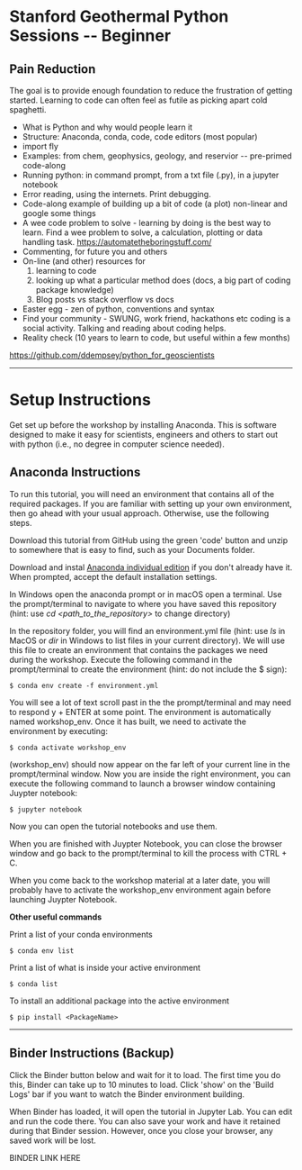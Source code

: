 # Stanford Geothermal Python Sessions -- Beginner

## Pain Reduction

The goal is to provide enough foundation to reduce the frustration of getting started. Learning to code can often feel as futile as picking apart cold spaghetti. 

- What is Python and why would people learn it
- Structure: Anaconda, conda, code, code editors (most popular)
- import fly
- Examples: from chem, geophysics, geology, and reservior -- pre-primed code-along
- Running python: in command prompt, from a txt file (.py), in a jupyter notebook 
- Error reading, using the internets. Print debugging.
- Code-along example of building up a bit of code (a plot) non-linear and google some things
- A wee code problem to solve - learning by doing is the best way to learn. Find a wee problem to solve, a calculation, plotting or data handling task. https://automatetheboringstuff.com/  
- Commenting, for future you and others
- On-line (and other) resources for
    1. learning to code
    2. looking up what a particular method does (docs, a big part of coding package knowledge)
    3. Blog posts vs stack overflow vs docs
- Easter egg - zen of python, conventions and syntax
- Find your community - SWUNG, work friend, hackathons etc coding is a social activity. Talking and reading about coding helps.
- Reality check (10 years to learn to code, but useful within a few months)


https://github.com/ddempsey/python_for_geoscientists

***
# Setup Instructions

Get set up before the workshop by installing Anaconda. This is software designed to make it easy for scientists, engineers and others to start out with python (i.e., no degree in computer science needed).

## Anaconda Instructions
 
To run this tutorial, you will need an environment that contains all of the required packages. If you are familiar with setting up your own environment, then go ahead with your usual approach. Otherwise, use the following steps.

Download this tutorial from GitHub using the green 'code' button and unzip to somewhere that is easy to find, such as your Documents folder.
 
Download and instal [Anaconda individual edition](https://www.anaconda.com/products/individual) if you don't already have it. When prompted, accept the default installation settings.

In Windows open the anaconda prompt or in macOS open a terminal. Use the prompt/terminal to navigate to where you have saved this repository (hint: use _cd \<path_to_the_repository\>_ to change directory)
 
In the repository folder, you will find an environment.yml file (hint: use _ls_ in MacOS or _dir_ in Windows to list files in your current directory). We will use this file to create an environment that contains the packages we need during the workshop. Execute the following command in the prompt/terminal to create the environment (hint: do not include the $ sign):
 
    $ conda env create -f environment.yml
 
You will see a lot of text scroll past in the the prompt/terminal and may need to respond y + ENTER at some point. The environment is automatically named workshop_env. Once it has built, we need to activate the environment by executing:
 
    $ conda activate workshop_env
 
\(workshop_env\) should now appear on the far left of your current line in the prompt/terminal window. Now you are inside the right environment, you can execute the following command to launch a browser window containing Juypter notebook:
 
    $ jupyter notebook
 
Now you can open the tutorial notebooks and use them. 

When you are finished with Juypter Notebook, you can close the browser window and go back to the prompt/terminal to kill the process with CTRL + C.
 
When you come back to the workshop material at a later date, you will probably have to activate the workshop_env environment again before launching Juypter Notebook.
 
**Other useful commands**
 
Print a list of your conda environments
  
    $ conda env list
 
Print a list of what is inside your active environment
  
    $ conda list

To install an additional package into the active environment

    $ pip install <PackageName>

***
## Binder Instructions (Backup)

 Click the Binder button below and wait for it to load. The first time you do this, Binder can take up to 10 minutes to load. Click 'show' on the 'Build Logs' bar if you want to watch the Binder environment building. 
 
 When Binder has loaded, it will open the tutorial in Jupyter Lab. You can edit and run the code there. You can also save your work and have it retained during that Binder session. However, once you close your browser, any saved work will be lost. 


BINDER LINK HERE
 

 
